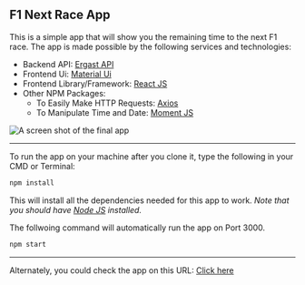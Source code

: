 ## F1 Next Race App

This is a simple app that will show you the remaining time to the next F1 race. The app is made possible by the following services and technologies:

* Backend API: [Ergast API](https://ergast.com/mrd/  "Ergast API")
* Frontend Ui: [Material Ui](https://material-ui.com  "Material Ui")
* Frontend Library/Framework: [React JS](https://reactjs.org  "React JS")
* Other NPM Packages:
	* To Easily Make HTTP Requests: [Axios](https://github.com/axios/axios "Axios") 
	* To Manipulate Time and Date: [Moment JS](https://momentjs.com "Moment JS") 

![A screen shot of the final app](https://s3.ap-south-1.amazonaws.com/f1-next-race/snapshot.PNG)

---
To run the app on your machine after you clone it, type the following in your CMD or Terminal:
```bash
npm install
```
This will install all the dependencies needed for this app to work.
*Note that you should have [Node JS](https://nodejs.org/en/  "Node JS") installed.*

The follwoing command will automatically run the app on Port 3000.
```bash
npm start
```
---
Alternately, you could check the app on this URL: [Click here](https://ahmed-aljasim.github.io/f1-next-race/  "F1 Next Race")